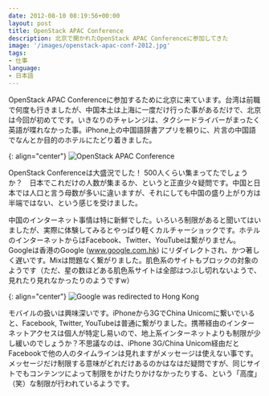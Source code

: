 ```yaml
---
date: 2012-08-10 08:19:56+00:00
layout: post
title: OpenStack APAC Conference
description: 北京で開かれたOpenStack APAC Conferenceに参加してきた
image: '/images/openstack-apac-conf-2012.jpg'
tags:
- 仕事
language:
- 日本語
---
```


OpenStack APAC Conferenceに参加するために北京に来ています。台湾は前職で何度も行きましたが、中国本土は上海に一度だけ行った事があるだけで、北京は今回が初めてです。いきなりのチャレンジは、タクシードライバーがまったく英語が喋れなかった事。iPhone上の中国語辞書アプリを頼りに、片言の中国語でなんとか目的のホテルにたどり着きました。

{: align="center"}
![OpenStack APAC Conference]({{site.baseurl}}/images/IMG_0977-300x225.jpg)

OpenStack Conferenceは大盛況でした！ 500人くらい集まってたでしょうか？　日本でこれだけの人数が集まるか、というと正直少々疑問です。中国と日本では人口と言う母数が多いに違いますが、それにしても中国の盛り上がり方は半端ではない、という感じを受けました。

中国のインターネット事情は特に新鮮でした。いろいろ制限があると聞いてはいましたが、実際に体験してみるとやっぱり軽くカルチャーショックです。ホテルのインターネットからはFacebook、Twitter、YouTubeは繋がりません。Googleは香港のGoogle (www.google.com.hk) にリダイレクトされ、かつ著しく遅いです。Mixは問題なく繋がりました。肌色系のサイトもブロックの対象のようです（ただ、星の数ほどある肌色系サイトは全部はつぶし切れないようで、見れたり見れなかったりのようですw）

{: align="center"}
![Google was redirected to Hong Kong]({{site.baseurl}}/images/Google-300x205.png)

モバイルの扱いは興味深いです。iPhoneから3GでChina Unicomに繋いでいると、Facebook, Twitter, YouTubeは普通に繋がりました。携帯経由のインターネットアクセスは個人が特定し易いので、地上系インターネットよりも制限が少し緩いのでしょうか？不思議なのは、iPhone 3G/China Unicom経由だとFacebookで他の人のタイムラインは見れますがメッセージは使えない事です。メッセージだけ制限する意味がどれだけあるのかはなはだ疑問ですが、同じサイトでもコンテンツによって制限をかけたりかけなかったりする、という「高度」（笑）な制限が行われているようです。
